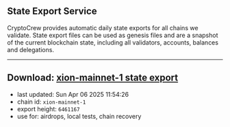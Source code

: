 ## State Export Service
CryptoCrew provides automatic daily state exports for all chains we validate. State export files can be used as genesis files and are a snapshot of the current blockchain state, including all validators, accounts, balances and delegations.

---
**Download: [xion-mainnet-1 state export](https://dl-eu2.ccvalidators.com/SERVICE/xion/xion-mainnet-1_export_6461167.json)**
---

- last updated: Sun Apr 06 2025 11:54:26
- chain id: `xion-mainnet-1`
- export height: `6461167`
- use for: airdrops, local tests, chain recovery
